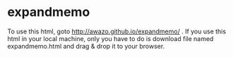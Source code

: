 # expandmemo
To use this html, goto http://awazo.github.io/expandmemo/ .
If you use this html in your local machine, 
only you have to do is download file named expandmemo.html
and drag & drop it to your browser.
